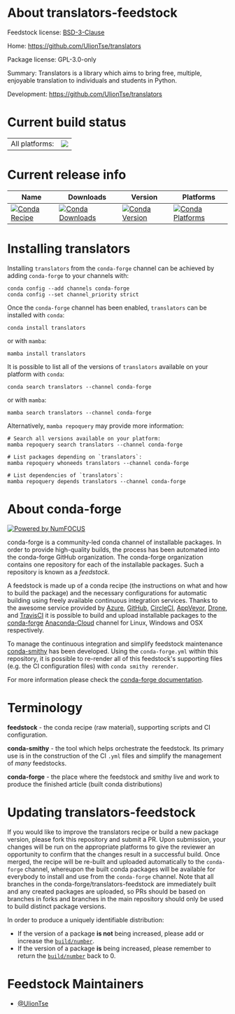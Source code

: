 About translators-feedstock
===========================

Feedstock license: [BSD-3-Clause](https://github.com/conda-forge/translators-feedstock/blob/main/LICENSE.txt)

Home: https://github.com/UlionTse/translators

Package license: GPL-3.0-only

Summary: Translators is a library which aims to bring free, multiple, enjoyable translation to individuals and students in Python.

Development: https://github.com/UlionTse/translators

Current build status
====================


<table><tr><td>All platforms:</td>
    <td>
      <a href="https://dev.azure.com/conda-forge/feedstock-builds/_build/latest?definitionId=17744&branchName=main">
        <img src="https://dev.azure.com/conda-forge/feedstock-builds/_apis/build/status/translators-feedstock?branchName=main">
      </a>
    </td>
  </tr>
</table>

Current release info
====================

| Name | Downloads | Version | Platforms |
| --- | --- | --- | --- |
| [![Conda Recipe](https://img.shields.io/badge/recipe-translators-green.svg)](https://anaconda.org/conda-forge/translators) | [![Conda Downloads](https://img.shields.io/conda/dn/conda-forge/translators.svg)](https://anaconda.org/conda-forge/translators) | [![Conda Version](https://img.shields.io/conda/vn/conda-forge/translators.svg)](https://anaconda.org/conda-forge/translators) | [![Conda Platforms](https://img.shields.io/conda/pn/conda-forge/translators.svg)](https://anaconda.org/conda-forge/translators) |

Installing translators
======================

Installing `translators` from the `conda-forge` channel can be achieved by adding `conda-forge` to your channels with:

```
conda config --add channels conda-forge
conda config --set channel_priority strict
```

Once the `conda-forge` channel has been enabled, `translators` can be installed with `conda`:

```
conda install translators
```

or with `mamba`:

```
mamba install translators
```

It is possible to list all of the versions of `translators` available on your platform with `conda`:

```
conda search translators --channel conda-forge
```

or with `mamba`:

```
mamba search translators --channel conda-forge
```

Alternatively, `mamba repoquery` may provide more information:

```
# Search all versions available on your platform:
mamba repoquery search translators --channel conda-forge

# List packages depending on `translators`:
mamba repoquery whoneeds translators --channel conda-forge

# List dependencies of `translators`:
mamba repoquery depends translators --channel conda-forge
```


About conda-forge
=================

[![Powered by
NumFOCUS](https://img.shields.io/badge/powered%20by-NumFOCUS-orange.svg?style=flat&colorA=E1523D&colorB=007D8A)](https://numfocus.org)

conda-forge is a community-led conda channel of installable packages.
In order to provide high-quality builds, the process has been automated into the
conda-forge GitHub organization. The conda-forge organization contains one repository
for each of the installable packages. Such a repository is known as a *feedstock*.

A feedstock is made up of a conda recipe (the instructions on what and how to build
the package) and the necessary configurations for automatic building using freely
available continuous integration services. Thanks to the awesome service provided by
[Azure](https://azure.microsoft.com/en-us/services/devops/), [GitHub](https://github.com/),
[CircleCI](https://circleci.com/), [AppVeyor](https://www.appveyor.com/),
[Drone](https://cloud.drone.io/welcome), and [TravisCI](https://travis-ci.com/)
it is possible to build and upload installable packages to the
[conda-forge](https://anaconda.org/conda-forge) [Anaconda-Cloud](https://anaconda.org/)
channel for Linux, Windows and OSX respectively.

To manage the continuous integration and simplify feedstock maintenance
[conda-smithy](https://github.com/conda-forge/conda-smithy) has been developed.
Using the ``conda-forge.yml`` within this repository, it is possible to re-render all of
this feedstock's supporting files (e.g. the CI configuration files) with ``conda smithy rerender``.

For more information please check the [conda-forge documentation](https://conda-forge.org/docs/).

Terminology
===========

**feedstock** - the conda recipe (raw material), supporting scripts and CI configuration.

**conda-smithy** - the tool which helps orchestrate the feedstock.
                   Its primary use is in the construction of the CI ``.yml`` files
                   and simplify the management of *many* feedstocks.

**conda-forge** - the place where the feedstock and smithy live and work to
                  produce the finished article (built conda distributions)


Updating translators-feedstock
==============================

If you would like to improve the translators recipe or build a new
package version, please fork this repository and submit a PR. Upon submission,
your changes will be run on the appropriate platforms to give the reviewer an
opportunity to confirm that the changes result in a successful build. Once
merged, the recipe will be re-built and uploaded automatically to the
`conda-forge` channel, whereupon the built conda packages will be available for
everybody to install and use from the `conda-forge` channel.
Note that all branches in the conda-forge/translators-feedstock are
immediately built and any created packages are uploaded, so PRs should be based
on branches in forks and branches in the main repository should only be used to
build distinct package versions.

In order to produce a uniquely identifiable distribution:
 * If the version of a package **is not** being increased, please add or increase
   the [``build/number``](https://docs.conda.io/projects/conda-build/en/latest/resources/define-metadata.html#build-number-and-string).
 * If the version of a package **is** being increased, please remember to return
   the [``build/number``](https://docs.conda.io/projects/conda-build/en/latest/resources/define-metadata.html#build-number-and-string)
   back to 0.

Feedstock Maintainers
=====================

* [@UlionTse](https://github.com/UlionTse/)

